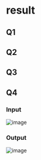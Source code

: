 # result

## Q1

## Q2

## Q3

## Q4
### Input
![image](https://user-images.githubusercontent.com/33934527/64077875-7f922b00-cd0f-11e9-8540-de22ddd8878b.png)

### Output
![image](https://user-images.githubusercontent.com/33934527/64077847-27f3bf80-cd0f-11e9-8225-838da3e2dabc.png)
